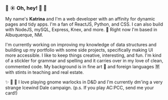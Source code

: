 ### :cactus: :sunny: Oh, hey! :cactus: :cactus:

<!--
**abqkatrina/abqkatrina** is a ✨ _special_ ✨ repository because its `README.md` (this file) appears on your GitHub profile. -->

My name's **Katrina** and I'm a web developer with an affinity for dynamic pages and tidy apps. I'm a fan of ReactJS, Python, and CSS. I can also build with NodeJS, mySQL, Express, Knex, and more. :sunrise_over_mountains: Right now I'm based in Albuquerque, NM.

I'm currently working on improving my knowledge of data structures and building up my portfolio with some side projects, specifically making UI more accessible. I like to keep things creative, interesting, and fun. I'm kind of a stickler for grammar and spelling and it carries over in my love of clean, commented code. My background is in fine art :art: and foreign languages :u7981: with stints in teaching and real estate. 

:sparkles: :game_die: :gem: 
I love playing gnome warlocks in D&D and I'm currently dm'ing a very strange Icewind Dale campaign. (p.s. If you play AC:PCC, send me your card!)

